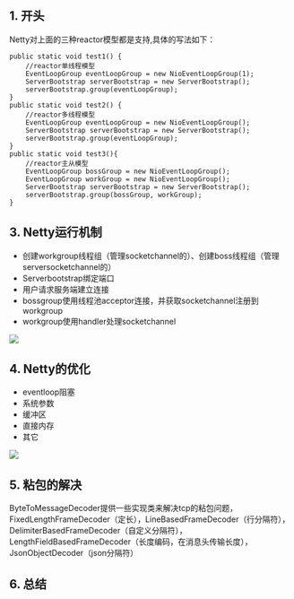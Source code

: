 ## 1. 开头
Netty对上面的三种reactor模型都是支持,具体的写法如下：  
```
public static void test1() {
    //reactor单线程模型
    EventLoopGroup eventLoopGroup = new NioEventLoopGroup(1);
    ServerBootstrap serverBootstrap = new ServerBootstrap();
    serverBootstrap.group(eventLoopGroup);
}
public static void test2() {
    //reactor多线程模型
    EventLoopGroup eventLoopGroup = new NioEventLoopGroup();
    ServerBootstrap serverBootstrap = new ServerBootstrap();
    serverBootstrap.group(eventLoopGroup);
}
public static void test3(){
    //reactor主从模型
    EventLoopGroup bossGroup = new NioEventLoopGroup();
    EventLoopGroup workGroup = new NioEventLoopGroup();
    ServerBootstrap serverBootstrap = new ServerBootstrap();
    serverBootstrap.group(bossGroup, workGroup);
}
```

## 3. Netty运行机制
* 创建workgroup线程组（管理socketchannel的）、创建boss线程组（管理serversocketchannel的）
* Serverbootstrap绑定端口
* 用户请求服务端建立连接
* bossgroup使用线程池acceptor连接，并获取socketchannel注册到workgroup
* workgroup使用handler处理socketchannel  

![](netty的网络模型.png)  


## 4. Netty的优化  

* eventloop阻塞
* 系统参数
* 缓冲区
* 直接内存
* 其它  

![](netty优化.png)  


## 5. 粘包的解决
ByteToMessageDecoder提供一些实现类来解决tcp的粘包问题，FixedLengthFrameDecoder（定长），LineBasedFrameDecoder（行分隔符），DelimiterBasedFrameDecoder（自定义分隔符），LengthFieldBasedFrameDecoder（长度编码，在消息头传输长度），JsonObjectDecoder（json分隔符）    


## 6. 总结